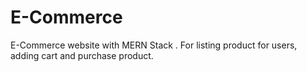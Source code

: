 # E-Commerce
E-Commerce website with MERN Stack . For listing product for users, adding cart and purchase product.

